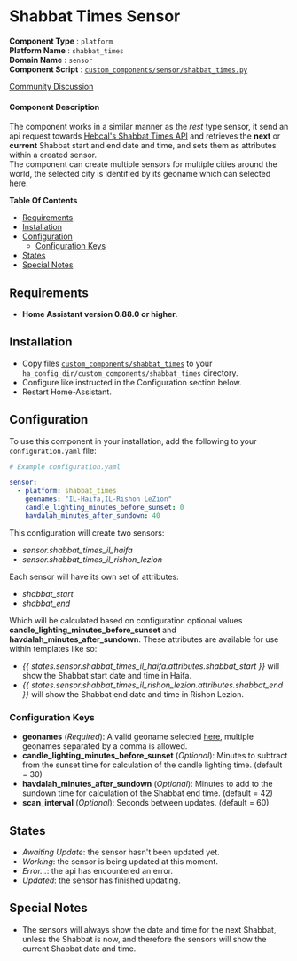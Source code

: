 # Shabbat Times Sensor
**Component Type** : `platform`</br>
**Platform Name** : `shabbat_times`</br>
**Domain Name** : `sensor`</br>
**Component Script** : [`custom_components/sensor/shabbat_times.py`](custom_components/sensor/shabbat_times.py)</br>

[Community Discussion](https://community.home-assistant.io/t/get-shabbat-times-from-hebcal-api-custom-sensor/32429)</br>

#### Component Description
The component works in a similar manner as the *rest* type sensor, it send an api request towards [Hebcal's Shabbat Times API](https://www.hebcal.com/home/197/shabbat-times-rest-api) and retrieves the **next** or **current** Shabbat start and end date and time, and sets them as attributes within a created sensor.</br>
The component can create multiple sensors for multiple cities around the world, the selected city is identified by its geoname which can selected [here](https://github.com/hebcal/dotcom/blob/master/hebcal.com/dist/cities2.txt).

**Table Of Contents**
- [Requirements](#requirements)
- [Installation](#installation)
- [Configuration](#configuration)
  - [Configuration Keys](#configuration-keys)
- [States](#states)
- [Special Notes](#special-notes)

## Requirements
- **Home Assistant version 0.88.0 or higher**.

## Installation

- Copy files [`custom_components/shabbat_times`](custom_components/shabbat_times) to your `ha_config_dir/custom_components/shabbat_times` directory.
- Configure like instructed in the Configuration section below.
- Restart Home-Assistant.

## Configuration
To use this component in your installation, add the following to your `configuration.yaml` file:

```yaml
# Example configuration.yaml

sensor:
  - platform: shabbat_times
    geonames: "IL-Haifa,IL-Rishon LeZion"
    candle_lighting_minutes_before_sunset: 0
    havdalah_minutes_after_sundown: 40
```
This configuration will create two sensors:
- *sensor.shabbat_times_il_haifa*
- *sensor.shabbat_times_il_rishon_lezion*

Each sensor will have its own set of attributes:
- *shabbat_start*
- *shabbat_end*

Which will be calculated based on configuration optional values **candle_lighting_minutes_before_sunset** and **havdalah_minutes_after_sundown**.
These attributes are available for use within templates like so:
- *{{ states.sensor.shabbat_times_il_haifa.attributes.shabbat_start }}* will show the Shabbat start date and time in Haifa.
- *{{ states.sensor.shabbat_times_il_rishon_lezion.attributes.shabbat_end }}* will show the Shabbat end date and time in Rishon Lezion.

### Configuration Keys
- **geonames** (*Required*): A valid geoname selected [here](https://github.com/hebcal/dotcom/blob/master/hebcal.com/dist/cities2.txt), multiple geonames separated by a comma is allowed.
- **candle_lighting_minutes_before_sunset** (*Optional*): Minutes to subtract from the sunset time for calculation of the candle lighting time. (default = 30)
- **havdalah_minutes_after_sundown** (*Optional*): Minutes to add to the sundown time for calculation of the Shabbat end time. (default = 42)
- **scan_interval** (*Optional*): Seconds between updates. (default = 60)

## States
- *Awaiting Update*: the sensor hasn't been updated yet.
- *Working*: the sensor is being updated at this moment.
- *Error...*: the api has encountered an error.
- *Updated*: the sensor has finished updating.

## Special Notes
- The sensors will always show the date and time for the next Shabbat, unless the Shabbat is now, and therefore the sensors will show the current Shabbat date and time.
